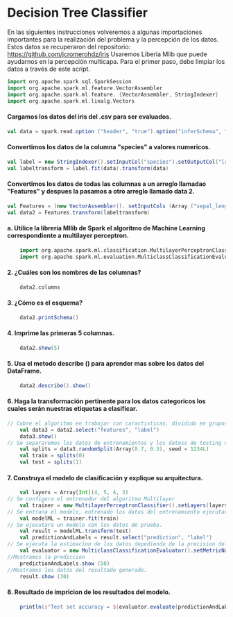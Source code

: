 # Decision Tree Classifier

En las siguientes instrucciones volveremos a algunas importaciones importantes para la realización del problema y la percepción de los datos.
Estos datos se recuperaron del repositorio: https://github.com/jcromerohdz/iris
Usaremos Liberia Mlib que puede ayudarnos en la percepción multicapa.
Para el primer paso, debe limpiar los datos a través de este script.

```scala
import org.apache.spark.sql.SparkSession
import org.apache.spark.ml.feature.VectorAssembler
import org.apache.spark.ml.feature. {VectorAssembler, StringIndexer}
import org.apache.spark.ml.linalg.Vectors
```

#### Cargamos los datos del iris del .csv para ser evaluados.
```scala
val data = spark.read.option ("header", "true").option("inferSchema", "true").format ("csv").load("C:/Repositorios/Big_Data/Unit_2/Evaluation/iris.csv")
```

#### Convertimos los datos de la columna "species" a valores numericos.
```scala
val label = new StringIndexer().setInputCol("species").setOutputCol("label")
val labeltransform = label.fit(data).transform(data)
```

#### Convertimos los datos de todas las columnas a un arreglo llamadao "Features" y despues la pasamos a otro arreglo llamado data 2.
```scala
val Features = (new VectorAssembler(). setInputCols (Array ("sepal_length", "sepal_width", "petal_length", "petal_width")).setOutputCol("features"))
val data2 = Features.transform(labeltransform)
```

#### a. Utilice la librería Mllib de Spark el algoritmo de Machine Learning correspondiente a multilayer perceptron.
```scala
    import org.apache.spark.ml.classification.MultilayerPerceptronClassifier
    import org.apache.spark.ml.evaluation.MulticlassClassificationEvaluator
```
#### 2. ¿Cuáles son los nombres de las columnas?
```scala
    data2.columns
```

#### 3. ¿Cómo es el esquema?
```scala
    data2.printSchema()
```

#### 4. Imprime las primeras 5 columnas.
```scala
    data2.show(5)
```

#### 5. Usa el metodo describe () para aprender mas sobre los datos del DataFrame.
```scala
    data2.describe().show()
```

#### 6. Haga la transformación pertinente para los datos categoricos los cuales serán nuestras etiquetas a clasificar.
```scala
// Cubre el algoritmo en trabajar con caractisticas, dividido en grupos de datos.
    val data3 = data2.select("features", "label")
    data3.show()
// Se separaremos los datos de entrenamientos y los datoss de testing usando los datos indexados dentro de la siguente linea.
    val splits = data3.randomSplit(Array(0.7, 0.3), seed = 1234L)
    val train = splits(0)
    val test = splits(1)
```

#### 7. Construya el modelo de clasificación y explique su arquitectura.
```scala
    val layers = Array[Int](4, 5, 4, 3)
// Se configura el entrenador del algoritmo Multilayer
    val trainer = new MultilayerPerceptronClassifier().setLayers(layers).setBlockSize(128).setSeed(1234L).setMaxIter(100)
// Se entrana el modelo, entrenado los datos del entrenamiento ejecutado con anterioridad
    val modelML = trainer.fit(train)
// Se ejecutara un modelo con los datos de prueba.
    val result = modelML.transform(test)
    val predictionAndLabels = result.select("prediction", "label")
// Se ejecuta la estimacion de los datos depediendo de la precision del modelo resultante.
    val evaluator = new MulticlassClassificationEvaluator().setMetricName("accuracy")
//Mostramos la prediccion
    predictionAndLabels.show (50)
//Mostramos los datos del resultado generado. 
    result.show (30)
```

#### 8. Resultado de impricion de los resultados del modelo.
```scala
    println(s"Test set accuracy = ${evaluator.evaluate(predictionAndLabels)}")
```